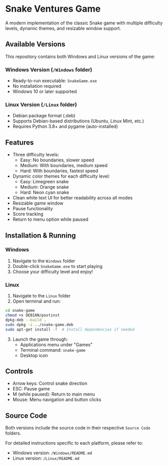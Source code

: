 # Snake Ventures Game

A modern implementation of the classic Snake game with multiple difficulty levels, dynamic themes, and resizable window support.

## Available Versions

This repository contains both Windows and Linux versions of the game:

### Windows Version (`/Windows` folder)
- Ready-to-run executable: `SnakeGame.exe`
- No installation required
- Windows 10 or later supported

### Linux Version (`/Linux` folder)
- Debian package format (.deb)
- Supports Debian-based distributions (Ubuntu, Linux Mint, etc.)
- Requires Python 3.8+ and pygame (auto-installed)

## Features
- Three difficulty levels:
  - Easy: No boundaries, slower speed
  - Medium: With boundaries, medium speed
  - Hard: With boundaries, fastest speed
- Dynamic color themes for each difficulty level:
  - Easy: Limegreen snake
  - Medium: Orange snake
  - Hard: Neon cyan snake
- Clean white text UI for better readability across all modes
- Resizable game window
- Pause functionality
- Score tracking
- Return to menu option while paused

## Installation & Running

### Windows
1. Navigate to the `Windows` folder
2. Double-click `SnakeGame.exe` to start playing
3. Choose your difficulty level and enjoy!

### Linux
1. Navigate to the `Linux` folder
2. Open terminal and run:
```bash
cd snake-game
chmod +x DEBIAN/postinst
dpkg-deb --build .
sudo dpkg -i ../snake-game.deb
sudo apt-get install -f  # Install dependencies if needed
```
3. Launch the game through:
   - Applications menu under "Games"
   - Terminal command: `snake-game`
   - Desktop icon

## Controls
- Arrow keys: Control snake direction
- ESC: Pause game
- M (while paused): Return to main menu
- Mouse: Menu navigation and button clicks

## Source Code
Both versions include the source code in their respective `Source Code` folders.

For detailed instructions specific to each platform, please refer to:
- Windows version: `/Windows/README.md`
- Linux version: `/Linux/README.md` 